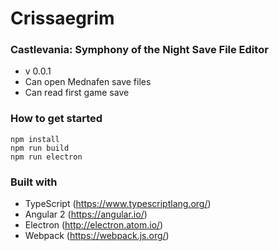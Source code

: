 # Crissaegrim #

### Castlevania: Symphony of the Night Save File Editor ###

* v 0.0.1
* Can open Mednafen save files
* Can read first game save

### How to get started ###
```
npm install
npm run build
npm run electron
```

### Built with ###
* TypeScript (https://www.typescriptlang.org/)
* Angular 2 (https://angular.io/)
* Electron (http://electron.atom.io/)
* Webpack (https://webpack.js.org/)
